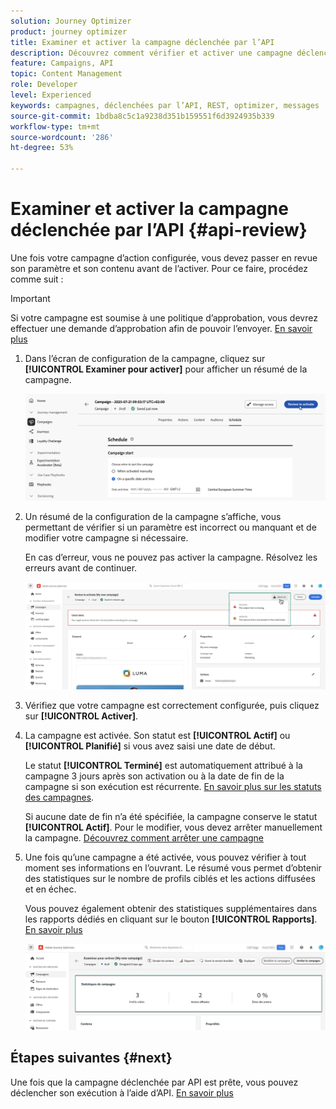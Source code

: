 ```yaml
---
solution: Journey Optimizer
product: journey optimizer
title: Examiner et activer la campagne déclenchée par l’API
description: Découvrez comment vérifier et activer une campagne déclenchée par l’API.
feature: Campaigns, API
topic: Content Management
role: Developer
level: Experienced
keywords: campagnes, déclenchées par l’API, REST, optimizer, messages
source-git-commit: 1bdba8c5c1a9238d351b159551f6d3924935b339
workflow-type: tm+mt
source-wordcount: '286'
ht-degree: 53%

---
```



# Examiner et activer la campagne déclenchée par l’API {#api-review}

Une fois votre campagne d’action configurée, vous devez passer en revue son paramètre et son contenu avant de l’activer. Pour ce faire, procédez comme suit :

>[!IMPORTANT]
>
> Si votre campagne est soumise à une politique d’approbation, vous devrez effectuer une demande d’approbation afin de pouvoir l’envoyer. [En savoir plus](../test-approve/gs-approval.md)

1. Dans l’écran de configuration de la campagne, cliquez sur **[!UICONTROL Examiner pour activer]** pour afficher un résumé de la campagne.

   ![](assets/campaign-review.png)

1. Un résumé de la configuration de la campagne s’affiche, vous permettant de vérifier si un paramètre est incorrect ou manquant et de modifier votre campagne si nécessaire.

   En cas d’erreur, vous ne pouvez pas activer la campagne. Résolvez les erreurs avant de continuer.

   ![](assets/create-campaign-alerts.png)

1. Vérifiez que votre campagne est correctement configurée, puis cliquez sur **[!UICONTROL Activer]**.

1. La campagne est activée. Son statut est **[!UICONTROL Actif]** ou **[!UICONTROL Planifié]** si vous avez saisi une date de début.

   Le statut **[!UICONTROL Terminé]** est automatiquement attribué à la campagne 3 jours après son activation ou à la date de fin de la campagne si son exécution est récurrente. [En savoir plus sur les statuts des campagnes](get-started-with-campaigns.md#statuses).

   Si aucune date de fin n’a été spécifiée, la campagne conserve le statut **[!UICONTROL Actif]**. Pour le modifier, vous devez arrêter manuellement la campagne. [Découvrez comment arrêter une campagne](modify-stop-campaign.md)


1. Une fois qu’une campagne a été activée, vous pouvez vérifier à tout moment ses informations en l’ouvrant. Le résumé vous permet d’obtenir des statistiques sur le nombre de profils ciblés et les actions diffusées et en échec.

   Vous pouvez également obtenir des statistiques supplémentaires dans les rapports dédiés en cliquant sur le bouton **[!UICONTROL Rapports]**. [En savoir plus](../reports/campaign-global-report-cja.md)

   ![](assets/create-campaign-summary.png)

## Étapes suivantes {#next}

Une fois que la campagne déclenchée par API est prête, vous pouvez déclencher son exécution à l’aide d’API. [En savoir plus](trigger-campaigns.md)
